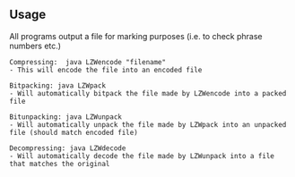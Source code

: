 ## Usage

All programs output a file for marking purposes (i.e. to check phrase numbers etc.)

```
Compressing:  java LZWencode "filename"
- This will encode the file into an encoded file

Bitpacking: java LZWpack
- Will automatically bitpack the file made by LZWencode into a packed file

Bitunpacking: java LZWunpack
- Will automatically unpack the file made by LZWpack into an unpacked file (should match encoded file)

Decompressing: java LZWdecode
- Will automatically decode the file made by LZWunpack into a file that matches the original
